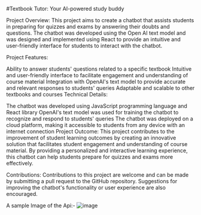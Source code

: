 #Textbook Tutor: Your AI-powered study buddy 

Project Overview:
This project aims to create a chatbot that assists students in preparing for quizzes and exams by answering their doubts and questions. The chatbot was developed using the Open AI text model and was designed and implemented using React to provide an intuitive and user-friendly interface for students to interact with the chatbot.

Project Features:

Ability to answer students' questions related to a specific textbook
Intuitive and user-friendly interface to facilitate engagement and understanding of course material
Integration with OpenAI's text model to provide accurate and relevant responses to students' queries
Adaptable and scalable to other textbooks and courses
Technical Details:

The chatbot was developed using JavaScript programming language and React library
OpenAI's text model was used for training the chatbot to recognize and respond to students' queries
The chatbot was deployed on a cloud platform, making it accessible to students from any device with an internet connection
Project Outcome:
This project contributes to the improvement of student learning outcomes by creating an innovative solution that facilitates student engagement and understanding of course material. By providing a personalized and interactive learning experience, this chatbot can help students prepare for quizzes and exams more effectively.

Contributions:
Contributions to this project are welcome and can be made by submitting a pull request to the GitHub repository. Suggestions for improving the chatbot's functionality or user experience are also encouraged.


A sample Image of the Api:-
![image](https://user-images.githubusercontent.com/114836519/228335968-a5c82143-b227-4370-ad64-88fc2bfc273a.png)

